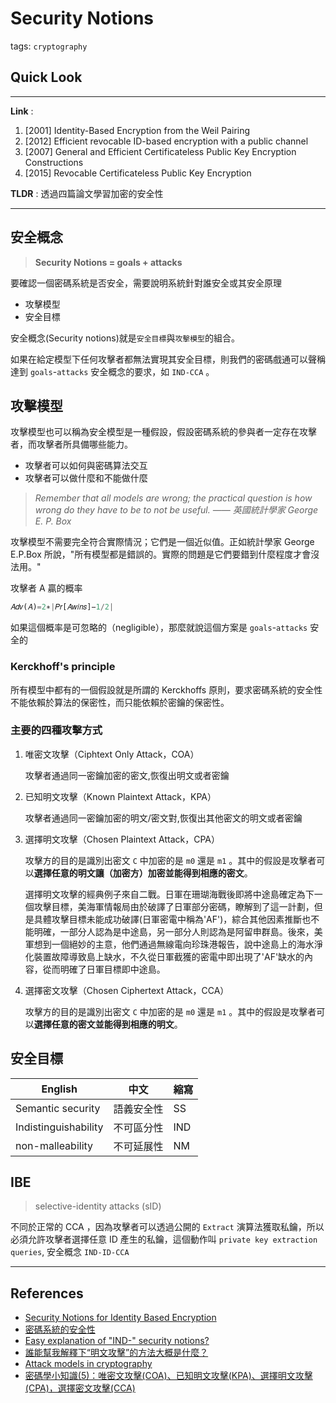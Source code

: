 # Security Notions

tags: `cryptography`

## Quick Look

---

**Link** :

1. [2001] Identity-Based Encryption from the Weil Pairing
2. [2012] Efficient revocable ID-based encryption with a public channel
3. [2007] General and Efficient Certificateless Public Key Encryption Constructions
4. [2015] Revocable Certificateless Public Key Encryption

**TLDR** : 透過四篇論文學習加密的安全性

---

## 安全概念

> **Security Notions = goals + attacks**

要確認一個密碼系統是否安全，需要說明系統針對誰安全或其安全原理

- 攻擊模型
- 安全目標

安全概念(Security notions)就是`安全目標`與`攻擊模型`的組合。

如果在給定模型下任何攻擊者都無法實現其安全目標，則我們的密碼戲通可以聲稱達到 `goals`-`attacks` 安全概念的要求，如 `IND-CCA` 。

## 攻擊模型

攻擊模型也可以稱為安全模型是一種假設，假設密碼系統的參與者一定存在攻擊者，而攻擊者所具備哪些能力。

- 攻擊者可以如何與密碼算法交互
- 攻擊者可以做什麼和不能做什麼

> _Remember that all models are wrong; the practical question is how wrong do they have to be to not be useful. —— 英國統計學家 George E. P. Box_

攻擊模型不需要完全符合實際情況；它們是一個近似值。正如統計學家 George E.P.Box 所說，"所有模型都是錯誤的。實際的問題是它們要錯到什麼程度才會沒法用。"

攻擊者 A 贏的概率

```python
𝐴𝑑𝑣(𝐴)=2∗|𝑃𝑟[𝐴𝑤𝑖𝑛𝑠]−1/2|
```

如果這個概率是可忽略的（negligible），那麼就說這個方案是 `goals`-`attacks` 安全的

### Kerckhoff's principle

所有模型中都有的一個假設就是所謂的 Kerckhoffs 原則，要求密碼系統的安全性不能依賴於算法的保密性，而只能依賴於密鑰的保密性。

### 主要的四種攻擊方式

1. 唯密文攻擊（Ciphtext Only Attack，COA）

   攻擊者通過同一密鑰加密的密文,恢復出明文或者密鑰

2. 已知明文攻擊（Known Plaintext Attack，KPA）

   攻擊者通過同一密鑰加密的明文/密文對,恢復出其他密文的明文或者密鑰

3. 選擇明文攻擊（Chosen Plaintext Attack，CPA）

   攻擊方的目的是識別出密文 `C` 中加密的是 `m0` 還是 `m1` 。其中的假設是攻擊者可以**選擇任意的明文讓（加密方）加密並能得到相應的密文**。

   選擇明文攻擊的經典例子來自二戰。日軍在珊瑚海戰後即將中途島確定為下一個攻擊目標，美海軍情報局由於破譯了日軍部分密碼，瞭解到了這一計劃，但是具體攻擊目標未能成功破譯(日軍密電中稱為'AF')，綜合其他因素推斷也不能明確，一部分人認為是中途島，另一部分人則認為是阿留申群島。後來，美軍想到一個絕妙的主意，他們通過無線電向珍珠港報告，說中途島上的海水淨化裝置故障導致島上缺水，不久從日軍截獲的密電中即出現了'AF'缺水的內容，從而明確了日軍目標即中途島。

4. 選擇密文攻擊（Chosen Ciphertext Attack，CCA）

   攻擊方的目的是識別出密文 `C` 中加密的是 `m0` 還是 `m1` 。其中的假設是攻擊者可以**選擇任意的密文並能得到相應的明文**。

## 安全目標

| English              | 中文       | 縮寫 |
| -------------------- | ---------- | ---- |
| Semantic security    | 語義安全性 | SS   |
| Indistinguishability | 不可區分性 | IND  |
| non-malleability     | 不可延展性 | NM   |

## IBE

> selective-identity attacks (sID)

不同於正常的 CCA ，因為攻擊者可以透過公開的 `Extract` 演算法獲取私鑰，所以必須允許攻擊者選擇任意 ID 產生的私鑰，這個動作叫 `private key extraction queries`, 安全概念 `IND-ID-CCA`

---

## References

- [Security Notions for Identity Based Encryption](https://eprint.iacr.org/2005/253.pdf)
- [密碼系統的安全性](https://www.cnblogs.com/xdyixia/p/11610091.html)
- [Easy explanation of "IND-" security notions?](https://crypto.stackexchange.com/questions/26689/easy-explanation-of-ind-security-notions)
- [誰能幫我解釋下“明文攻擊”的方法大概是什麼？](https://zhidao.baidu.com/question/590447598.html?qbl=relate_question_0)
- [Attack models in cryptography](https://xianmu.github.io/posts/2017-06-30-attack-models-in-cryptography.html)
- [密碼學小知識(5)：唯密文攻擊(COA)、已知明文攻擊(KPA)、選擇明文攻擊(CPA)，選擇密文攻擊(CCA)](https://blog.csdn.net/A33280000f/article/details/118304531?spm=1001.2101.3001.6650.14&utm_medium=distribute.pc_relevant.none-task-blog-2%7Edefault%7ECTRLIST%7Edefault-14.no_search_link&depth_1-utm_source=distribute.pc_relevant.none-task-blog-2%7Edefault%7ECTRLIST%7Edefault-14.no_search_link)
